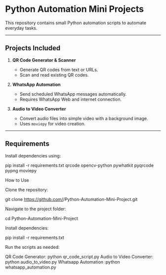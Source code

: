 # Python Automation Mini Projects

This repository contains small Python automation scripts to automate everyday tasks.

---

## Projects Included

1. **QR Code Generator & Scanner**
   - Generate QR codes from text or URLs.
   - Scan and read existing QR codes.

2. **WhatsApp Automation**
   - Send scheduled WhatsApp messages automatically.
   - Requires WhatsApp Web and internet connection.

3. **Audio to Video Converter**
   - Convert audio files into simple video with a background image.
   - Uses `moviepy` for video creation.

---

## Requirements

Install dependencies using:

pip install -r requirements.txt
qrcode
opencv-python
pywhatkit
pyqrcode
pypng
moviepy

How to Use

Clone the repository:

git clone https://github.com/<your-username>/Python-Automation-Mini-Project.git


Navigate to the project folder:

cd Python-Automation-Mini-Project

Install dependencies:

pip install -r requirements.txt

Run the scripts as needed:

QR Code Generator: python qr_code_script.py
Audio to Video Converter: python audio_to_video.py
Whatsapp Automation :python whatsapp_automation.py

